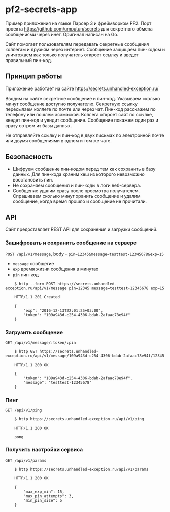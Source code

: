 # pf2-secrets-app

Пример приложения на языке Парсер 3 и фреймворком PF2. Порт проекта https://github.com/umputun/secrets для секретного обмена сообщениями через инет. Оригинал написан на Go.

Сайт помогает пользователям передавать секретные сообщения коллегам и друзьям через интернет. Сообщение защищаем пин-кодом и уничтожаем как только получатель откроет ссылку и введет правильный пин-код.

## Принцип работы

Приложение работает на сайте https://secrets.unhandled-exception.ru/

Вводим на сайте секретное сообщение и пин-код. Указываем сколько минут сообщение доступно получателю. Секретную ссылку пересылаем коллеге по почте или через чат. Пин-код расскажем по телефону или пошлем эсэмэской. Коллега откроет сайт по ссылке, введет пин-код и увидит сообщение. Сообщение покажем один раз и сразу сотрем из базы данных.

Не отправляйте ссылку и пин-код в двух письмах по электронной почте или двумя сообщениями в одном и том же чате.

## Безопасность

* Шифруем сообщение пин-кодом перед тем как сохранить в базу данных. Для пин-кода храним хеш из которого невозможно восстановить пин.
* Не сохраняем сообщения и пин-коды в логи веб-сервера.
* Сообщение удалим сразу после просмотра получателем. Спрашиваем сколько минут хранить сообщение и удалим сообщение, когда время прошло и сообщение не прочитали.

## API

Сайт предоставляет REST API для сохранения и загрузки сообщений.

### Зашифровать и сохранить сообщение на сервере

`POST /api/v1/message`, body - `pin=12345&message=testtest-12345678&exp=15`
- `message` сообщегие
- `exp` время жизни сообщения в минутах
- `pin` пин-код

```
    $ http --form POST https://secrets.unhandled-exception.ru/api/v1/message pin=12345 message=testtest-12345678 exp=15

    HTTP/1.1 201 Created

    {
        "exp": "2016-12-13T22:01:25+03:00",
        "token": "109a943d-c254-4306-bdab-2afaac78e94f"
    }
```

### Загрузить сообщение

`GET /api/v1/message/:token/:pin`

```
    $ http GET https://secrets.unhandled-exception.ru/api/v1/message/109a943d-c254-4306-bdab-2afaac78e94f/12345

    HTTP/1.1 200 OK

    {
        "token": "109a943d-c254-4306-bdab-2afaac78e94f",
        "message": "testtest-12345678"
    }
```

### Пинг

`GET /api/v1/ping`

```
    $ http https://secrets.unhandled-exception.ru/api/v1/ping

    HTTP/1.1 200 OK

    pong
```

### Получить настройки сервиса

`GET /api/v1/params`

```
    $ http https://secrets.unhandled-exception.ru/api/v1/params

    HTTP/1.1 200 OK

    {
        "max_exp_min": 15,
        "max_pin_attempts": 3,
        "min_pin_size": 5
    }
```

